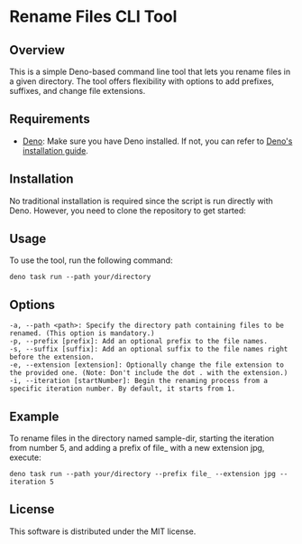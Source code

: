 # Rename Files CLI Tool

## Overview

This is a simple Deno-based command line tool that lets you rename files in a given directory. The tool offers flexibility with options to add prefixes, suffixes, and change file extensions.

## Requirements

* [Deno](https://deno.land/): Make sure you have Deno installed. If not, you can refer to [Deno's installation guide](https://deno.land/manual/getting_started/installation).

## Installation

No traditional installation is required since the script is run directly with Deno. However, you need to clone the repository to get started:

## Usage

To use the tool, run the following command:

    deno task run --path your/directory

## Options

    -a, --path <path>: Specify the directory path containing files to be renamed. (This option is mandatory.)
    -p, --prefix [prefix]: Add an optional prefix to the file names.
    -s, --suffix [suffix]: Add an optional suffix to the file names right before the extension.
    -e, --extension [extension]: Optionally change the file extension to the provided one. (Note: Don't include the dot . with the extension.)
    -i, --iteration [startNumber]: Begin the renaming process from a specific iteration number. By default, it starts from 1.

## Example

To rename files in the directory named sample-dir, starting the iteration from number 5, and adding a prefix of file_ with a new extension jpg, execute:

    deno task run --path your/directory --prefix file_ --extension jpg --iteration 5

## License

This software is distributed under the MIT license.